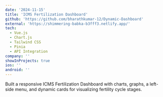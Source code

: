 ```yaml
---
date: '2024-11-15'
title: 'ICMS Fertilization Dashboard'
github: 'https://github.com/bharathkumar-12/Dynamic-Dashboard'
external: 'https://shimmering-babka-b3fff3.netlify.app/'
tech:
  - Vue.js
  - Chart.js
  - Tailwind CSS
  - Pinia
  - API Integration
company: ''
showInProjects: true
ios: ''
android: ''
---
```


Built a responsive ICMS Fertilization Dashboard with charts, graphs, a left-side menu, and dynamic cards for visualizing fertility cycle stages.
